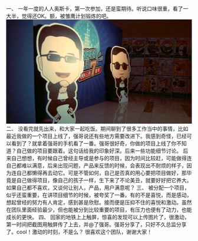 一、
一年一度的人人奥斯卡，第一次参加，还是蛮期待。听说口味很重，看了一大半，觉得还OK。额，被雏鹰计划锻炼的吧。
<img src="/blog/images/renren7years.jpg" />
二、
没看完就先出来，和大家一起吃饭。期间聊到了很多工作当中的事情，比如最近我做的一个项目上线了，强哥说还有些地方需要改进下。我感到奇怪，已经可以看到了？就拿着强哥的手机看了一番。强哥很好奇，你做的项目上线了你不知道？自己做的项目要跟着。这句话给我的印象好深。后来一些功能细节讨论。
后来自己想想，有时候自己曾经主导或是参与的项目，因为时间比较赶，可能做得连自己都难以满意，后来出现问题，产品来反馈的时候，会表现出不耐烦的样子，因为连自己都懒得再去动它。可是不管如何，自己是否真的用心要把项目做好，那毕竟是自己做得项目，像自己的孩子一样，生下来了不论美丑，就要好好把它养大。如果自己都不喜欢，又谈何让别人，产品，用户满意呢？
三、
被分配一个项目，似乎还蛮重要，在讲项目细节的时候，被夸奖了一番。有的不是喜悦，而是感动，想起曾经的努力有人肯定，感到甚是欣慰。接而便是压抑不住的喜悦和激动。虽然在团队里面经验最少，但也能被分到比较重要的项目，有压力也便有了动力，也能成长的更快。
四、
回家的地铁上上触屏，惊喜的发现可以上传图片了，很激动，第一时间把截图用触屏传了上去，并@了强哥。强哥分享了，只好不久总监分享了。cool！激动的时刻，不是么？
很喜欢这个团队，谢谢大家！
